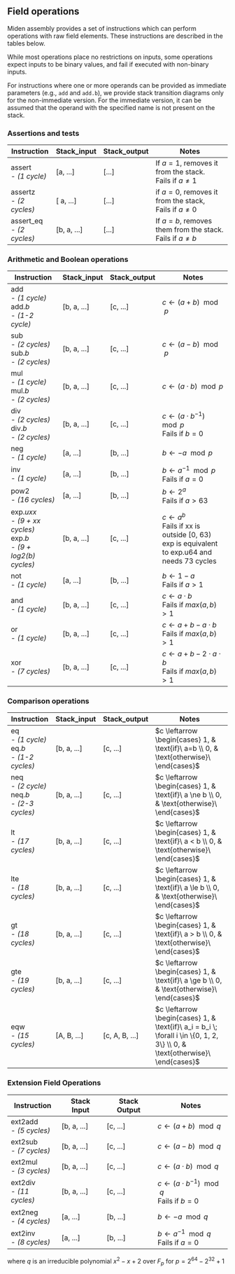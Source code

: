 ## Field operations
Miden assembly provides a set of instructions which can perform operations with raw field elements. These instructions are described in the tables below.

While most operations place no restrictions on inputs, some operations expect inputs to be binary values, and fail if executed with non-binary inputs.

For instructions where one or more operands can be provided as immediate parameters (e.g., `add` and `add.b`), we provide stack transition diagrams only for the non-immediate version. For the immediate version, it can be assumed that the operand with the specified name is not present on the stack.

### Assertions and tests

| Instruction      | Stack_input | Stack_output  | Notes                         |
| ---------------- | ----------- | ------------- | ----------------------------- |
| assert  <br> - *(1 cycle)*          | [a, ...]    | [...]         | If $a = 1$, removes it from the stack. <br> Fails if $a \ne 1$ |
| assertz <br> - *(2 cycles)*       | [ a, ...] | [...]              | if $a = 0$, removes it from the stack, <br> Fails if $a \ne 0$ |
| assert_eq <br> - *(2 cycles)*        | [b, a, ...] | [...]         | If $a = b$, removes them from the stack. <br> Fails if $a \ne b$ |


### Arithmetic and Boolean operations

| Instruction      | Stack_input | Stack_output  | Notes                         |
| ---------------- | ----------- | ------------- | ----------------------------- |
| add <br> - *(1 cycle)*  <br> add.*b* <br> - *(1-2 cycle)*  | [b, a, ...] | [c, ...]      | $c \leftarrow (a + b) \mod p$          |
| sub <br> - *(2 cycles)*  <br> sub.*b* <br> - *(2 cycles)*  | [b, a, ...] | [c, ...]      | $c \leftarrow (a - b) \mod p$          |
| mul <br> - *(1 cycle)*  <br> mul.*b* <br> - *(2 cycles)*  | [b, a, ...] | [c, ...]      | $c \leftarrow (a \cdot b) \mod p$      |
| div <br> - *(2 cycles)*  <br> div.*b* <br> - *(2 cycles)*  | [b, a, ...] | [c, ...]      | $c \leftarrow (a \cdot b^{-1}) \mod p$ <br> Fails if $b = 0$ |
| neg <br> - *(1 cycle)*              | [a, ...]    | [b, ...]      | $b \leftarrow -a \mod p$               |
| inv <br> - *(1 cycle)*              | [a, ...]    | [b, ...]      | $b \leftarrow a^{-1} \mod p$ <br> Fails if $a = 0$ |
| pow2 <br> - *(16 cycles)*           | [a, ...]    | [b, ...]      | $b \leftarrow 2^a$ <br> Fails if $a > 63$ |
| exp.*uxx* <br> - *(9 + xx cycles)*  <br> exp.*b* <br> - *(9 + log2(b) cycles)* | [b, a, ...] | [c, ...]      | $c \leftarrow a^b$ <br> Fails if xx is outside [0, 63) <br> exp is equivalent to exp.u64 and needs 73 cycles|
| not <br> - *(1 cycle)*              | [a, ...]    | [b, ...]      | $b \leftarrow 1 - a$ <br> Fails if $a > 1$ |
| and <br> - *(1 cycle)*              | [b, a, ...] | [c, ...]      | $c \leftarrow a \cdot b$ <br> Fails if $max(a, b) > 1$ |
| or <br> - *(1 cycle)*               | [b, a, ...] | [c, ...]      | $c \leftarrow a + b - a \cdot b$ <br> Fails if $max(a, b) > 1$ |
| xor <br> - *(7 cycles)*             | [b, a, ...] | [c, ...]      | $c \leftarrow a + b - 2 \cdot a \cdot b$ <br> Fails if $max(a, b) > 1$ |

### Comparison operations

| Instruction      | Stack_input | Stack_output   | Notes                         |
| ---------------- | ----------- | -------------- | ----------------------------- |
| eq <br> - *(1 cycle)*  <br> eq.*b* <br> - *(1-2 cycles)*   | [b, a, ...] | [c, ...]       | $c \leftarrow \begin{cases} 1, & \text{if}\ a=b \\ 0, & \text{otherwise}\ \end{cases}$ |
| neq <br> - *(2 cycle)*  <br> neq.*b* <br> - *(2-3 cycles)*  | [b, a, ...] | [c, ...]       | $c \leftarrow \begin{cases} 1, & \text{if}\ a \ne b \\ 0, & \text{otherwise}\ \end{cases}$ |
| lt <br> - *(17 cycles)*               | [b, a, ...] | [c, ...]       | $c \leftarrow \begin{cases} 1, & \text{if}\ a < b \\ 0, & \text{otherwise}\ \end{cases}$ |
| lte <br> - *(18 cycles)*              | [b, a, ...] | [c, ...]       | $c \leftarrow \begin{cases} 1, & \text{if}\ a \le b \\ 0, & \text{otherwise}\ \end{cases}$ |
| gt <br> - *(18 cycles)*               | [b, a, ...] | [c, ...]       | $c \leftarrow \begin{cases} 1, & \text{if}\ a > b \\ 0, & \text{otherwise}\ \end{cases}$ |
| gte <br> - *(19 cycles)*              | [b, a, ...] | [c, ...]       | $c \leftarrow \begin{cases} 1, & \text{if}\ a \ge b \\ 0, & \text{otherwise}\ \end{cases}$ |
| eqw <br> - *(15 cycles)*              | [A, B, ...] | [c, A, B, ...] | $c \leftarrow \begin{cases} 1, & \text{if}\ a_i = b_i \; \forall i \in \{0, 1, 2, 3\} \\ 0, & \text{otherwise}\ \end{cases}$ |

### Extension Field Operations

| Instruction | Stack Input | Stack Output | Notes |
| ----------- | ----------- | ------------ | ----------- |
| ext2add <br> - *(5 cycles)*  <br>  | [b, a, ...] | [c, ...] | $c \leftarrow (a + b) \mod q$                                |
| ext2sub <br> - *(7 cycles)*  <br>  | [b, a, ...] | [c, ...] | $c \leftarrow (a - b) \mod q$                                |
| ext2mul <br> - *(3 cycles)*  <br>  | [b, a, ...] | [c, ...] | $c \leftarrow (a \cdot b) \mod q$                            |
| ext2div <br> - *(11 cycles)*  <br> | [b, a, ...] | [c, ...] | $c \leftarrow (a \cdot b^{-1}) \mod q$ <br> Fails if $b = 0$ |
| ext2neg <br> - *(4 cycles)*  <br>  | [a, ...]    | [b, ...] | $b \leftarrow -a \mod q$                                     |
| ext2inv <br> - *(8 cycles)*  <br>  | [a, ...]    | [b, ...] | $b \leftarrow a^{-1} \mod q$ <br> Fails if $a = 0$           |

where $q$ is an irreducible polynomial $x^2 - x + 2$ over $F_p$ for $p = 2^{64} - 2^{32} + 1$

